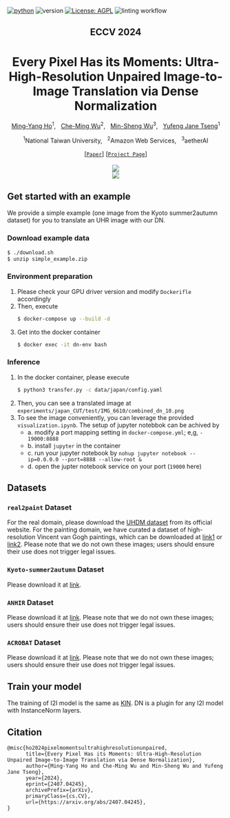[![python](https://img.shields.io/badge/Python-3.9-3776AB.svg?style=flat&logo=python&logoColor=white)](https://www.python.org)
![version](https://img.shields.io/badge/version-1.0.0-red)
[![License: AGPL](https://img.shields.io/badge/License-AGPL-yellow.svg)](https://github.com/Kaminyou/Dense-Normalization/blob/main/LICENSE)
![linting workflow](https://github.com/Kaminyou/Dense-Normalization/actions/workflows/main.yml/badge.svg)
<div align="center">

<h2>ECCV 2024</h2>
<h1>Every Pixel Has its Moments: Ultra-High-Resolution Unpaired Image-to-Image Translation via Dense Normalization</h1>

[Ming-Yang Ho](https://kaminyou.com/)<sup>1</sup>, &nbsp; [Che-Ming Wu](https://github.com/st9007a)<sup>2</sup>, &nbsp; [Min-Sheng Wu](https://github.com/Min-Sheng)<sup>3</sup>, &nbsp; [Yufeng Jane Tseng](https://www.csie.ntu.edu.tw/en/member/Faculty/Yufeng-Jane-Tseng-95281407)<sup>1</sup>

<sup>1</sup>National Taiwan University, &nbsp; <sup>2</sup>Amazon Web Services, &nbsp; <sup>3</sup>aetherAI<br>

[[`Paper`](https://arxiv.org/abs/2407.04245)] [[`Project Page`](https://kaminyou.com/Dense-Normalization/)]
<br><br><image src="./images/teaser.jpg"/>
<br><image src="./images/framework.jpg"/>

</div>

## Get started with an example
We provide a simple example (one image from the Kyoto summer2autumn dataset) for you to translate an UHR image with our DN.

### Download example data
```bash
$ ./download.sh
$ unzip simple_example.zip
```

### Environment preparation
1. Please check your GPU driver version and modify `Dockerifle` accordingly
2. Then, execute
    ```bash
    $ docker-compose up --build -d
    ```
3. Get into the docker container
    ```bash
    $ docker exec -it dn-env bash
    ```

### Inference
1. In the docker container, please execute
    ```bash
    $ python3 transfer.py -c data/japan/config.yaml
    ```
2. Then, you can see a translated image at `experiments/japan_CUT/test/IMG_6610/combined_dn_10.png`
3. To see the image conveniently, you can leverage the provided `visualization.ipynb`. The setup of jupyter notebbok can be achived by
    - a. modify a port mapping setting in `docker-compose.yml`; e,g, `- 19000:8888`
    - b. install `jupyter` in the container
    - c. run your jupyter notebook by `nohup jupyter notebook --ip=0.0.0.0 --port=8888 --allow-root &`
    - d. open the jupter notebook service on your port (`19000` here)

## Datasets
### `real2paint` Dataset
For the real domain, please download the [UHDM dataset](https://xinyu-andy.github.io/uhdm-page/) from its official website. For the painting domain, we have curated a dataset of high-resolution Vincent van Gogh paintings, which can be downloaded at [link1](https://github.com/Kaminyou/UHR-Vincent-van-Gogh-real2paint) or [link2](https://www.dropbox.com/scl/fi/gohkhvipij61w496eeqdw/vincent_van_gogh.zip?rlkey=vco57kdadendwhy4zzednkk4i&st=d127g9bk&dl=0). Please note that we do not own these images; users should ensure their use does not trigger legal issues.

### `Kyoto-summer2autumn` Dataset
Please download it at [link](https://github.com/Kaminyou/Kyoto-summer2autumn).

### `ANHIR` Dataset
Please download it at [link](https://anhir.grand-challenge.org/Data/). Please note that we do not own these images; users should ensure their use does not trigger legal issues.

### `ACROBAT` Dataset
Please download it at [link](https://acrobat.grand-challenge.org/). Please note that we do not own these images; users should ensure their use does not trigger legal issues.

## Train your model
The training of I2I model is the same as [KIN](https://github.com/Kaminyou/URUST). DN is a plugin for any I2I model with InstanceNorm layers.

## Citation
```
@misc{ho2024pixelmomentsultrahighresolutionunpaired,
      title={Every Pixel Has its Moments: Ultra-High-Resolution Unpaired Image-to-Image Translation via Dense Normalization}, 
      author={Ming-Yang Ho and Che-Ming Wu and Min-Sheng Wu and Yufeng Jane Tseng},
      year={2024},
      eprint={2407.04245},
      archivePrefix={arXiv},
      primaryClass={cs.CV},
      url={https://arxiv.org/abs/2407.04245}, 
}
```
